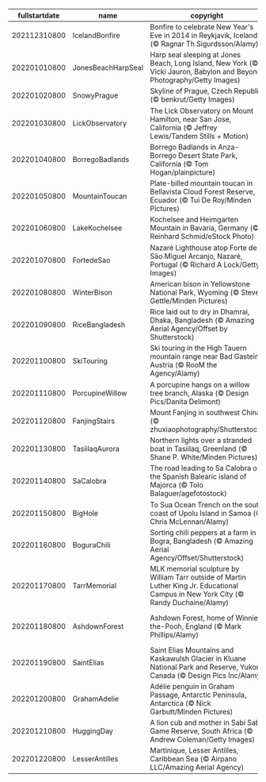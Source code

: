 |fullstartdate|name|copyright|title|image|
|--|--|--|--|--|
202112310800|IcelandBonfire|Bonfire to celebrate New Year's Eve in 2014 in Reykjavik, Iceland (© Ragnar Th Sigurdsson/Alamy)|Roaring into 2022|![](/en-US/2022/01/202112310800IcelandBonfire.jpg)|
202201010800|JonesBeachHarpSeal|Harp seal sleeping at Jones Beach, Long Island, New York (© Vicki Jauron, Babylon and Beyond Photography/Getty Images)|Napping away New Year's Day|![](/en-US/2022/01/202201010800JonesBeachHarpSeal.jpg)|
202201020800|SnowyPrague|Skyline of Prague, Czech Republic (© benkrut/Getty Images)|Inspiring spires|![](/en-US/2022/01/202201020800SnowyPrague.jpg)|
202201030800|LickObservatory|The Lick Observatory on Mount Hamilton, near San Jose, California (© Jeffrey Lewis/Tandem Stills + Motion)|Legacy of light|![](/en-US/2022/01/202201030800LickObservatory.jpg)|
202201040800|BorregoBadlands|Borrego Badlands in Anza-Borrego Desert State Park, California (© Tom Hogan/plainpicture)|Beautiful badlands|![](/en-US/2022/01/202201040800BorregoBadlands.jpg)|
202201050800|MountainToucan|Plate-billed mountain toucan in Bellavista Cloud Forest Reserve, Ecuador (© Tui De Roy/Minden Pictures)|A plate-billed mountain toucan|![](/en-US/2022/01/202201050800MountainToucan.jpg)|
202201060800|LakeKochelsee|Kochelsee and Heimgarten Mountain in Bavaria, Germany (© Reinhard Schmid/eStock Photo)|Cold winter days on Kochelsee|![](/en-US/2022/01/202201060800LakeKochelsee.jpg)|
202201070800|FortedeSao|Nazaré Lighthouse atop Forte de São Miguel Arcanjo, Nazaré, Portugal (© Richard A Lock/Getty Images)|How do you say 'gnarly' in Nazaré?|![](/en-US/2022/01/202201070800FortedeSao.jpg)|
202201080800|WinterBison|American bison in Yellowstone National Park, Wyoming (© Steve Gettle/Minden Pictures)|Bundle up, bison|![](/en-US/2022/01/202201080800WinterBison.jpg)|
202201090800|RiceBangladesh|Rice laid out to dry in Dhamrai, Dhaka, Bangladesh (© Amazing Aerial Agency/Offset by Shutterstock)|Rice basking in the sun|![](/en-US/2022/01/202201090800RiceBangladesh.jpg)|
202201100800|SkiTouring|Ski touring in the High Tauern mountain range near Bad Gastein, Austria (© RooM the Agency/Alamy)|Winter in the backcountry|![](/en-US/2022/01/202201100800SkiTouring.jpg)|
202201110800|PorcupineWillow|A porcupine hangs on a willow tree branch, Alaska (© Design Pics/Danita Delimont)|Psycho quiller!|![](/en-US/2022/01/202201110800PorcupineWillow.jpg)|
202201120800|FanjingStairs|Mount Fanjing in southwest China (© zhuxiaophotography/Shutterstock)|Cloudy with a chance of enlightenment|![](/en-US/2022/01/202201120800FanjingStairs.jpg)|
202201130800|TasiilaqAurora|Northern lights over a stranded boat in Tasiilaq, Greenland (© Shane P. White/Minden Pictures)|Northern lights aglow|![](/en-US/2022/01/202201130800TasiilaqAurora.jpg)|
202201140800|SaCalobra|The road leading to Sa Calobra on the Spanish Balearic island of Majorca (© Tolo Balaguer/agefotostock)|Majorca has its ups and downs|![](/en-US/2022/01/202201140800SaCalobra.jpg)|
202201150800|BigHole|To Sua Ocean Trench on the south coast of Upolu Island in Samoa (© Chris McLennan/Alamy)|A crown jewel in the Pacific|![](/en-US/2022/01/202201150800BigHole.jpg)|
202201160800|BoguraChili|Sorting chili peppers at a farm in Bogra, Bangladesh (© Amazing Aerial Agency/Offset/Shutterstock)|An extra-spicy extravaganza|![](/en-US/2022/01/202201160800BoguraChili.jpg)|
202201170800|TarrMemorial|MLK memorial sculpture by William Tarr outside of Martin Luther King Jr. Educational Campus in New York City (© Randy Duchaine/Alamy)|It's MLK Day|![](/en-US/2022/01/202201170800TarrMemorial.jpg)|
202201180800|AshdownForest|Ashdown Forest, home of Winnie-the-Pooh, England (© Mark Phillips/Alamy)|In a little corner of Hundred Acre Wood…|![](/en-US/2022/01/202201180800AshdownForest.jpg)|
202201190800|SaintElias|Saint Elias Mountains and Kaskawulsh Glacier in Kluane National Park and Reserve, Yukon, Canada (© Design Pics Inc/Alamy)|A grand view of the Great White North|![](/en-US/2022/01/202201190800SaintElias.jpg)|
202201200800|GrahamAdelie|Adélie penguin in Graham Passage, Antarctic Peninsula, Antarctica (© Nick Garbutt/Minden Pictures)|Flightless fancy|![](/en-US/2022/01/202201200800GrahamAdelie.jpg)|
202201210800|HuggingDay|A lion cub and mother in Sabi Sabi Game Reserve, South Africa (© Andrew Coleman/Getty Images)|Who said bears do all the hugging?|![](/en-US/2022/01/202201210800HuggingDay.jpg)|
202201220800|LesserAntilles|Martinique, Lesser Antilles, Caribbean Sea (© Airpano LLC/Amazing Aerial Agency)|Say bonjour to paradise|![](/en-US/2022/01/202201220800LesserAntilles.jpg)|
